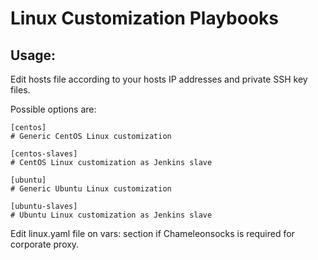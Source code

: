 # Linux Customization Playbooks

## Usage:

Edit hosts file according to your hosts IP addresses and private SSH key files.

Possible options are:
```
[centos]
# Generic CentOS Linux customization

[centos-slaves]
# CentOS Linux customization as Jenkins slave

[ubuntu]
# Generic Ubuntu Linux customization

[ubuntu-slaves]
# Ubuntu Linux customization as Jenkins slave

```

Edit linux.yaml file on vars: section if Chameleonsocks is required for corporate proxy.


